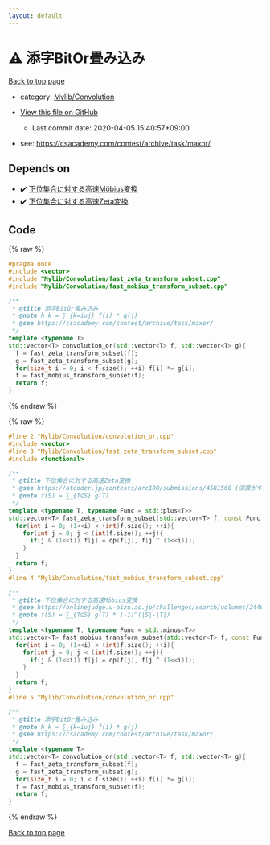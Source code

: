 ```yaml
---
layout: default
---
```


<!-- mathjax config similar to math.stackexchange -->
<script type="text/javascript" async
  src="https://cdnjs.cloudflare.com/ajax/libs/mathjax/2.7.5/MathJax.js?config=TeX-MML-AM_CHTML">
</script>
<script type="text/x-mathjax-config">
  MathJax.Hub.Config({
    TeX: { equationNumbers: { autoNumber: "AMS" }},
    tex2jax: {
      inlineMath: [ ['$','$'] ],
      processEscapes: true
    },
    "HTML-CSS": { matchFontHeight: false },
    displayAlign: "left",
    displayIndent: "2em"
  });
</script>

<script type="text/javascript" src="https://cdnjs.cloudflare.com/ajax/libs/jquery/3.4.1/jquery.min.js"></script>
<script src="https://cdn.jsdelivr.net/npm/jquery-balloon-js@1.1.2/jquery.balloon.min.js" integrity="sha256-ZEYs9VrgAeNuPvs15E39OsyOJaIkXEEt10fzxJ20+2I=" crossorigin="anonymous"></script>
<script type="text/javascript" src="../../../assets/js/copy-button.js"></script>
<link rel="stylesheet" href="../../../assets/css/copy-button.css" />


# :warning: 添字BitOr畳み込み

<a href="../../../index.html">Back to top page</a>

* category: <a href="../../../index.html#d1ac32c11c508fec0764fa012d8d2913">Mylib/Convolution</a>
* <a href="{{ site.github.repository_url }}/blob/master/Mylib/Convolution/convolution_or.cpp">View this file on GitHub</a>
    - Last commit date: 2020-04-05 15:40:57+09:00


* see: <a href="https://csacademy.com/contest/archive/task/maxor/">https://csacademy.com/contest/archive/task/maxor/</a>


## Depends on

* :heavy_check_mark: <a href="fast_mobius_transform_subset.cpp.html">下位集合に対する高速Möbius変換</a>
* :heavy_check_mark: <a href="fast_zeta_transform_subset.cpp.html">下位集合に対する高速Zeta変換</a>


## Code

<a id="unbundled"></a>
{% raw %}
```cpp
#pragma once
#include <vector>
#include "Mylib/Convolution/fast_zeta_transform_subset.cpp"
#include "Mylib/Convolution/fast_mobius_transform_subset.cpp"

/**
 * @title 添字BitOr畳み込み
 * @note h_k = ∑_{k=i∪j} f(i) * g(j)
 * @see https://csacademy.com/contest/archive/task/maxor/
 */
template <typename T>
std::vector<T> convolution_or(std::vector<T> f, std::vector<T> g){
  f = fast_zeta_transform_subset(f);
  g = fast_zeta_transform_subset(g);
  for(size_t i = 0; i < f.size(); ++i) f[i] *= g[i];
  f = fast_mobius_transform_subset(f);
  return f;
}

```
{% endraw %}

<a id="bundled"></a>
{% raw %}
```cpp
#line 2 "Mylib/Convolution/convolution_or.cpp"
#include <vector>
#line 3 "Mylib/Convolution/fast_zeta_transform_subset.cpp"
#include <functional>

/**
 * @title 下位集合に対する高速Zeta変換
 * @see https://atcoder.jp/contests/arc100/submissions/4581560 (演算がやや特殊)
 * @note f(S) = ∑_{T⊆S} g(T)
 */
template <typename T, typename Func = std::plus<T>>
std::vector<T> fast_zeta_transform_subset(std::vector<T> f, const Func &op = std::plus<T>()){
  for(int i = 0; (1<<i) < (int)f.size(); ++i){
    for(int j = 0; j < (int)f.size(); ++j){
      if(j & (1<<i)) f[j] = op(f[j], f[j ^ (1<<i)]);
    }
  }
  return f;
}
#line 4 "Mylib/Convolution/fast_mobius_transform_subset.cpp"

/**
 * @title 下位集合に対する高速Möbius変換
 * @see https://onlinejudge.u-aizu.ac.jp/challenges/search/volumes/2446 (包除原理への応用)
 * @note f(S) = ∑_{T⊆S} g(T) * (-1)^(|S|-|T|)
 */
template <typename T, typename Func = std::minus<T>>
std::vector<T> fast_mobius_transform_subset(std::vector<T> f, const Func &op = std::minus<T>()){
  for(int i = 0; (1<<i) < (int)f.size(); ++i){
    for(int j = 0; j < (int)f.size(); ++j){
      if(j & (1<<i)) f[j] = op(f[j], f[j ^ (1<<i)]);
    }
  }
  return f;
}
#line 5 "Mylib/Convolution/convolution_or.cpp"

/**
 * @title 添字BitOr畳み込み
 * @note h_k = ∑_{k=i∪j} f(i) * g(j)
 * @see https://csacademy.com/contest/archive/task/maxor/
 */
template <typename T>
std::vector<T> convolution_or(std::vector<T> f, std::vector<T> g){
  f = fast_zeta_transform_subset(f);
  g = fast_zeta_transform_subset(g);
  for(size_t i = 0; i < f.size(); ++i) f[i] *= g[i];
  f = fast_mobius_transform_subset(f);
  return f;
}

```
{% endraw %}

<a href="../../../index.html">Back to top page</a>

